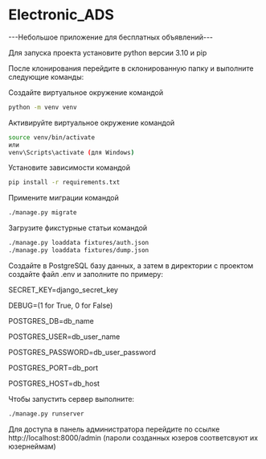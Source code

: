# Electronic_ADS

---Небольшое приложение для бесплатных объявлений---

Для запуска проекта установите python версии 3.10 и pip

После клонирования перейдите в склонированную папку и выполните следующие команды:

Создайте виртуальное окружение командой
```bash
python -m venv venv
```

Активируйте виртуальное окружение командой
```bash
source venv/bin/activate
или
venv\Scripts\activate (для Windows)
```

Установите зависимости командой

```bash
pip install -r requirements.txt
```

Примените миграции командой
```bash
./manage.py migrate
```

Загрузите фикстурные статьи командой
```bash
./manage.py loaddata fixtures/auth.json
./manage.py loaddata fixtures/dump.json
```

Создайте в PostgreSQL базу данных, а затем в директории с проектом создайте файл .env и заполните по примеру:


SECRET_KEY=django_secret_key

DEBUG=(1 for True, 0 for False)

POSTGRES_DB=db_name

POSTGRES_USER=db_user_name

POSTGRES_PASSWORD=db_user_password

POSTGRES_PORT=db_port

POSTGRES_HOST=db_host


Чтобы запустить сервер выполните:

```bash
./manage.py runserver
```

Для доступа в панель администратора перейдите по ссылке http://localhost:8000/admin
(пароли созданных юзеров соответсвуют их юзернеймам)
